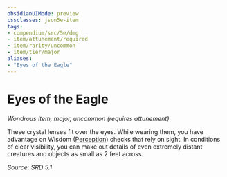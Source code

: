 ```yaml
---
obsidianUIMode: preview
cssclasses: json5e-item
tags:
- compendium/src/5e/dmg
- item/attunement/required
- item/rarity/uncommon
- item/tier/major
aliases: 
- "Eyes of the Eagle"
---
```

# Eyes of the Eagle
*Wondrous item, major, uncommon (requires attunement)*  


These crystal lenses fit over the eyes. While wearing them, you have advantage on Wisdom ([Perception](TTRPG/rules/skills.md#Perception)) checks that rely on sight. In conditions of clear visibility, you can make out details of even extremely distant creatures and objects as small as 2 feet across.

*Source: SRD 5.1*